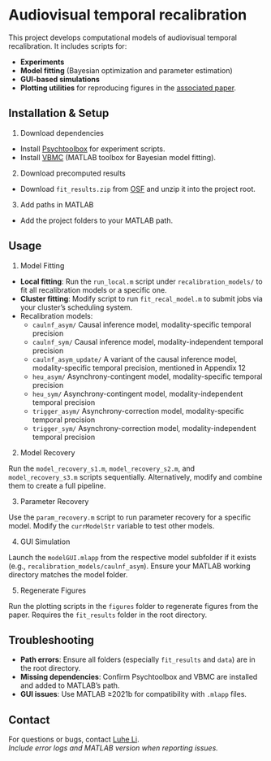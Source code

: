 # Audiovisual temporal recalibration

This project develops computational models of audiovisual temporal recalibration. It includes scripts for:  
- **Experiments**  
- **Model fitting** (Bayesian optimization and parameter estimation)  
- **GUI-based simulations**  
- **Plotting utilities** for reproducing figures in the [associated paper](https://elifesciences.org/reviewed-preprints/97765).  

## Installation & Setup

1. Download dependencies
- Install [Psychtoolbox](https://psychtoolbox.org/) for experiment scripts.  
- Install [VBMC](https://github.com/acerbilab/vbmc) (MATLAB toolbox for Bayesian model fitting). 

2. Download precomputed results
- Download `fit_results.zip` from [OSF](https://osf.io/8s7qv/) and unzip it into the project root.  

3. Add paths in MATLAB
- Add the project folders to your MATLAB path.

## Usage

1. Model Fitting
- **Local fitting**: Run the `run_local.m` script under `recalibration_models/` to fit all recalibration models or a specific one.
- **Cluster fitting**: Modify script to run `fit_recal_model.m` to submit jobs via your cluster’s scheduling system.
- Recalibration models:
   - `caulnf_asym/` Causal inference model, modality-specific temporal precision
   - `caulnf_sym/` Causal inference model, modality-independent temporal precision
   - `caulnf_asym_update/` A variant of the causal inference model, modality-specific temporal precision, mentioned in Appendix 12
   - `heu_asym/` Asynchrony-contingent model, modality-specific temporal precision
   - `heu_sym/` Asynchrony-contingent model, modality-independent temporal precision
   - `trigger_asym/` Asynchrony-correction model, modality-specific temporal precision
   - `trigger_sym/` Asynchrony-correction model, modality-independent temporal precision

2. Model Recovery
   
Run the `model_recovery_s1.m`, `model_recovery_s2.m`, and `model_recovery_s3.m` scripts sequentially. Alternatively, modify and combine them to create a full pipeline. 

3. Parameter Recovery

Use the `param_recovery.m` script to run parameter recovery for a specific model. Modify the `currModelStr` variable to test other models.  

4. GUI Simulation

Launch the `modelGUI.mlapp` from the respective model subfolder if it exists (e.g., `recalibration_models/caulnf_asym`). Ensure your MATLAB working directory matches the model folder.

5. Regenerate Figures

Run the plotting scripts in the `figures` folder to regenerate figures from the paper. Requires the `fit_results` folder in the root directory.  

## Troubleshooting
- **Path errors**: Ensure all folders (especially `fit_results` and `data`) are in the root directory.  
- **Missing dependencies**: Confirm Psychtoolbox and VBMC are installed and added to MATLAB’s path.  
- **GUI issues**: Use MATLAB ≥2021b for compatibility with `.mlapp` files.  

## Contact
For questions or bugs, contact [Luhe Li](mailto:luhe.li@nyu.edu).  
*Include error logs and MATLAB version when reporting issues.*  
